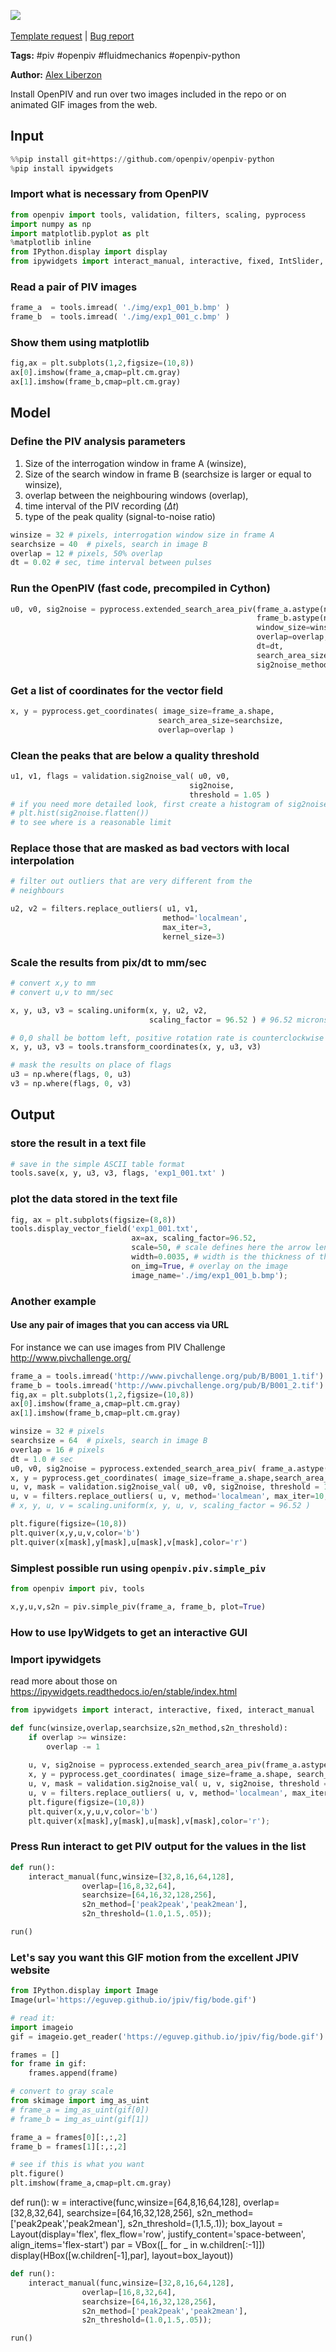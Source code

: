 <a href="https://app.naas.ai/user-redirect/naas/downloader?url=https://raw.githubusercontent.com/jupyter-naas/awesome-notebooks/master/OpenPIV/openpiv-python-template.ipynb" target="_parent"><img src="https://naasai-public.s3.eu-west-3.amazonaws.com/open_in_naas.svg"/></a><br><br><a href="https://github.com/jupyter-naas/awesome-notebooks/issues/new?assignees=&labels=&template=template-request.md&title=Tool+-+Action+of+the+notebook+">Template request</a> | <a href="https://github.com/jupyter-naas/awesome-notebooks/issues/new?assignees=&labels=bug&template=bug_report.md&title=OpenPIV+-+Openpiv-python-template:+Error+short+description">Bug report</a>

**Tags:** #piv #openpiv #fluidmechanics #openpiv-python

**Author:** [Alex Liberzon](https://www.linkedin.com/in/alexliberzon/)

Install OpenPIV and run over two images included in the repo or on animated GIF images from the web.

## Input


```python
%%pip install git+https://github.com/openpiv/openpiv-python
%pip install ipywidgets
```

### Import what is necessary from OpenPIV


```python
from openpiv import tools, validation, filters, scaling, pyprocess
import numpy as np
import matplotlib.pyplot as plt
%matplotlib inline
from IPython.display import display
from ipywidgets import interact_manual, interactive, fixed, IntSlider, HBox, VBox, Layout
```

### Read a pair of PIV images


```python
frame_a  = tools.imread( './img/exp1_001_b.bmp' )
frame_b  = tools.imread( './img/exp1_001_c.bmp' )
```

### Show them using matplotlib


```python
fig,ax = plt.subplots(1,2,figsize=(10,8))
ax[0].imshow(frame_a,cmap=plt.cm.gray)
ax[1].imshow(frame_b,cmap=plt.cm.gray)

```

## Model

### Define the PIV analysis parameters

1. Size of the interrogation window in frame A (winsize), 
2. Size of the search window in frame B (searchsize is larger or equal to winsize), 
3. overlap between the neighbouring windows (overlap), 
4. time interval of the PIV recording ($\Delta t$)
5. type of the peak quality (signal-to-noise ratio)


```python
winsize = 32 # pixels, interrogation window size in frame A
searchsize = 40  # pixels, search in image B
overlap = 12 # pixels, 50% overlap
dt = 0.02 # sec, time interval between pulses

```

### Run the OpenPIV (fast code, precompiled in Cython)


```python
u0, v0, sig2noise = pyprocess.extended_search_area_piv(frame_a.astype(np.int32), 
                                                       frame_b.astype(np.int32), 
                                                       window_size=winsize, 
                                                       overlap=overlap, 
                                                       dt=dt, 
                                                       search_area_size=searchsize, 
                                                       sig2noise_method='peak2peak')
```

### Get a list of coordinates for the vector field


```python
x, y = pyprocess.get_coordinates( image_size=frame_a.shape, 
                                 search_area_size=searchsize, 
                                 overlap=overlap )
```

### Clean the peaks that are below a quality threshold


```python
u1, v1, flags = validation.sig2noise_val( u0, v0, 
                                        sig2noise, 
                                        threshold = 1.05 )
# if you need more detailed look, first create a histogram of sig2noise
# plt.hist(sig2noise.flatten())
# to see where is a reasonable limit
```

### Replace those that are masked as bad vectors with local interpolation


```python
# filter out outliers that are very different from the
# neighbours

u2, v2 = filters.replace_outliers( u1, v1, 
                                  method='localmean', 
                                  max_iter=3, 
                                  kernel_size=3)
```

### Scale the results from pix/dt to mm/sec


```python
# convert x,y to mm
# convert u,v to mm/sec

x, y, u3, v3 = scaling.uniform(x, y, u2, v2, 
                               scaling_factor = 96.52 ) # 96.52 microns/pixel

# 0,0 shall be bottom left, positive rotation rate is counterclockwise
x, y, u3, v3 = tools.transform_coordinates(x, y, u3, v3)
```


```python
# mask the results on place of flags
u3 = np.where(flags, 0, u3)
v3 = np.where(flags, 0, v3)
```

## Output

### store the result in a text file


```python
# save in the simple ASCII table format
tools.save(x, y, u3, v3, flags, 'exp1_001.txt' )
```

### plot the data stored in the text file


```python
fig, ax = plt.subplots(figsize=(8,8))
tools.display_vector_field('exp1_001.txt', 
                           ax=ax, scaling_factor=96.52, 
                           scale=50, # scale defines here the arrow length
                           width=0.0035, # width is the thickness of the arrow
                           on_img=True, # overlay on the image
                           image_name='./img/exp1_001_b.bmp');
```

### Another example
#### Use any pair of images that you can access via URL
For instance we can use images from PIV Challenge http://www.pivchallenge.org/


```python
frame_a = tools.imread('http://www.pivchallenge.org/pub/B/B001_1.tif')
frame_b = tools.imread('http://www.pivchallenge.org/pub/B/B001_2.tif')
fig,ax = plt.subplots(1,2,figsize=(10,8))
ax[0].imshow(frame_a,cmap=plt.cm.gray)
ax[1].imshow(frame_b,cmap=plt.cm.gray)
```


```python
winsize = 32 # pixels
searchsize = 64  # pixels, search in image B
overlap = 16 # pixels
dt = 1.0 # sec
u0, v0, sig2noise = pyprocess.extended_search_area_piv( frame_a.astype(np.int32), frame_b.astype(np.int32), window_size=winsize, overlap=overlap, dt=dt, search_area_size=searchsize, sig2noise_method='peak2peak' )
x, y = pyprocess.get_coordinates( image_size=frame_a.shape,search_area_size=searchsize, overlap=overlap )
u, v, mask = validation.sig2noise_val( u0, v0, sig2noise, threshold = 1.1 )
u, v = filters.replace_outliers( u, v, method='localmean', max_iter=10, kernel_size=2)
# x, y, u, v = scaling.uniform(x, y, u, v, scaling_factor = 96.52 )

plt.figure(figsize=(10,8))
plt.quiver(x,y,u,v,color='b')
plt.quiver(x[mask],y[mask],u[mask],v[mask],color='r')
```

### Simplest possible run using `openpiv.piv.simple_piv`


```python
from openpiv import piv, tools

x,y,u,v,s2n = piv.simple_piv(frame_a, frame_b, plot=True)
```

### How to use IpyWidgets to get an interactive GUI
### Import ipywidgets 
read more about those on https://ipywidgets.readthedocs.io/en/stable/index.html


```python
from ipywidgets import interact, interactive, fixed, interact_manual
```


```python
def func(winsize,overlap,searchsize,s2n_method,s2n_threshold):
    if overlap >= winsize:
        overlap -= 1
        
    u, v, sig2noise = pyprocess.extended_search_area_piv(frame_a.astype(np.int32), frame_b.astype(np.int32), window_size=winsize, overlap=overlap, dt=dt, search_area_size=searchsize, sig2noise_method=s2n_method )
    x, y = pyprocess.get_coordinates( image_size=frame_a.shape, search_area_size=searchsize, overlap=overlap )
    u, v, mask = validation.sig2noise_val( u, v, sig2noise, threshold = s2n_threshold )
    u, v = filters.replace_outliers( u, v, method='localmean', max_iter=10, kernel_size=2)
    plt.figure(figsize=(10,8))
    plt.quiver(x,y,u,v,color='b')
    plt.quiver(x[mask],y[mask],u[mask],v[mask],color='r');
```

### Press Run interact to get PIV output for the values in the list 


```python
def run():
    interact_manual(func,winsize=[32,8,16,64,128],
                overlap=[16,8,32,64], 
                searchsize=[64,16,32,128,256],
                s2n_method=['peak2peak','peak2mean'],
                s2n_threshold=(1.0,1.5,.05));
```


```python
run()
```

### Let's say you want this GIF motion from the excellent JPIV website 


```python
from IPython.display import Image
Image(url='https://eguvep.github.io/jpiv/fig/bode.gif')
```


```python
# read it:
import imageio
gif = imageio.get_reader('https://eguvep.github.io/jpiv/fig/bode.gif')
```


```python
frames = []
for frame in gif:
    frames.append(frame)
```


```python
# convert to gray scale
from skimage import img_as_uint
# frame_a = img_as_uint(gif[0])
# frame_b = img_as_uint(gif[1])

frame_a = frames[0][:,:,2]
frame_b = frames[1][:,:,2]
```


```python
# see if this is what you want
plt.figure()
plt.imshow(frame_a,cmap=plt.cm.gray)
```
def run():
    w = interactive(func,winsize=[64,8,16,64,128],
                overlap=[32,8,32,64], 
                searchsize=[64,16,32,128,256],
                s2n_method=['peak2peak','peak2mean'],
                s2n_threshold=(1,1.5,.1));
    box_layout = Layout(display='flex', flex_flow='row', justify_content='space-between', align_items='flex-start')
    par = VBox([_ for _ in w.children[:-1]])
    display(HBox([w.children[-1],par], layout=box_layout))

```python
def run():
    interact_manual(func,winsize=[32,8,16,64,128],
                overlap=[16,8,32,64], 
                searchsize=[64,16,32,128,256],
                s2n_method=['peak2peak','peak2mean'],
                s2n_threshold=(1.0,1.5,.05));
```


```python
run()
```


```python

```
